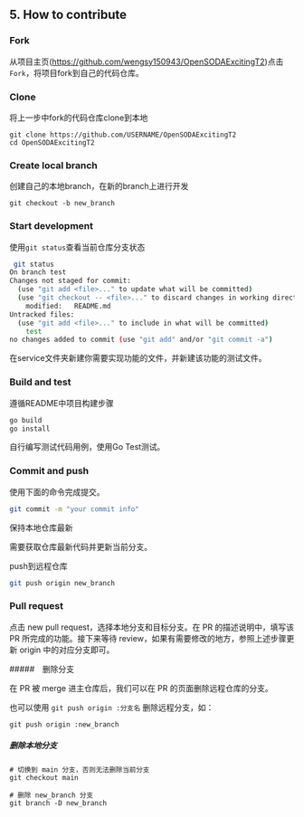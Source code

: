 ## 5. How to contribute

### Fork

从项目主页(https://github.com/wengsy150943/OpenSODAExcitingT2)点击`Fork`，将项目fork到自己的代码仓库。

### Clone

将上一步中fork的代码仓库clone到本地

```
git clone https://github.com/USERNAME/OpenSODAExcitingT2
cd OpenSODAExcitingT2
```

### Create local branch

创建自己的本地branch，在新的branch上进行开发

```
git checkout -b new_branch
```

### Start development

使用`git status`查看当前仓库分支状态

```bash
 git status
On branch test
Changes not staged for commit:
  (use "git add <file>..." to update what will be committed)
  (use "git checkout -- <file>..." to discard changes in working directory)
    modified:   README.md
Untracked files:
  (use "git add <file>..." to include in what will be committed)
    test
no changes added to commit (use "git add" and/or "git commit -a")
```

在service文件夹新建你需要实现功能的文件，并新建该功能的测试文件。

### Build and test

遵循README中项目构建步骤

```bash
go build
go install
```

自行编写测试代码用例，使用Go Test测试。

### Commit and push

使用下面的命令完成提交。

```bash
git commit -m "your commit info"
```

保持本地仓库最新

需要获取仓库最新代码并更新当前分支。

push到远程仓库

```bash
git push origin new_branch
```

### Pull request

点击 new pull request，选择本地分支和目标分支。在 PR 的描述说明中，填写该 PR 所完成的功能。接下来等待 review，如果有需要修改的地方，参照上述步骤更新 origin 中的对应分支即可。

#####　删除分支

在 PR 被 merge 进主仓库后，我们可以在 PR 的页面删除远程仓库的分支。

也可以使用 `git push origin :分支名` 删除远程分支，如：

```
git push origin :new_branch
```

##### 删除本地分支

```
# 切换到 main 分支，否则无法删除当前分支
git checkout main

# 删除 new_branch 分支
git branch -D new_branch
```

